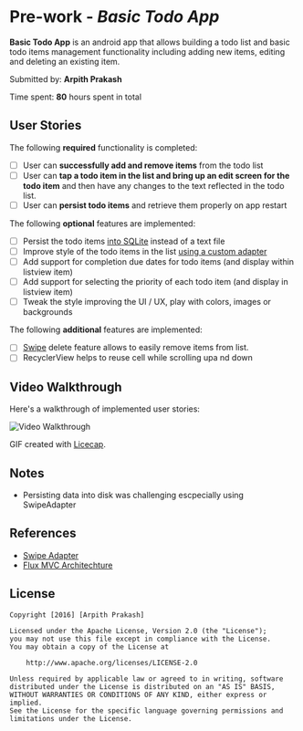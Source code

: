 # Pre-work - *Basic Todo App*

**Basic Todo App** is an android app that allows building a todo list and basic todo items management functionality including adding new items, editing and deleting an existing item.

Submitted by: **Arpith Prakash**

Time spent: **80** hours spent in total

## User Stories

The following **required** functionality is completed:

* [ ] User can **successfully add and remove items** from the todo list
* [ ] User can **tap a todo item in the list and bring up an edit screen for the todo item** and then have any changes to the text reflected in the todo list.
* [ ] User can **persist todo items** and retrieve them properly on app restart

The following **optional** features are implemented:

* [ ] Persist the todo items  [into SQLite](http://guides.codepath.com/android/Persisting-Data-to-the-Device#sqlite) instead of a text file
* [ ] Improve style of the todo items in the list [using a custom adapter](http://guides.codepath.com/android/Using-an-ArrayAdapter-with-ListView)
* [ ] Add support for completion due dates for todo items (and display within listview item)
* [ ] Add support for selecting the priority of each todo item (and display in listview item)
* [ ] Tweak the style improving the UI / UX, play with colors, images or backgrounds

The following **additional** features are implemented:

* [ ] [Swipe](https://github.com/daimajia/AndroidSwipeLayout) delete feature allows to easily remove items from list.
* [ ] RecyclerView helps to reuse cell while scrolling upa nd down

## Video Walkthrough 

Here's a walkthrough of implemented user stories:

<img src='https://github.com/cryptickp-kahuna/todo/blob/master/Todo1.gif' title='Video Walkthrough' width='' alt='Video Walkthrough' />

GIF created with [Licecap](http://www.cockos.com/licecap/).

## Notes

* Persisting data into disk was challenging escpecially using SwipeAdapter

## References
* [Swipe Adapter](https://github.com/daimajia/AndroidSwipeLayout/wiki)
* [Flux MVC Architechture](https://facebook.github.io/flux/docs/todo-list.html)

## License

    Copyright [2016] [Arpith Prakash]

    Licensed under the Apache License, Version 2.0 (the "License");
    you may not use this file except in compliance with the License.
    You may obtain a copy of the License at

        http://www.apache.org/licenses/LICENSE-2.0

    Unless required by applicable law or agreed to in writing, software
    distributed under the License is distributed on an "AS IS" BASIS,
    WITHOUT WARRANTIES OR CONDITIONS OF ANY KIND, either express or implied.
    See the License for the specific language governing permissions and
    limitations under the License.


